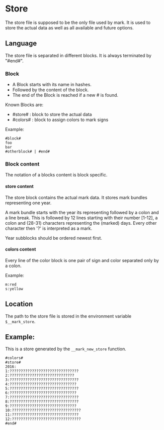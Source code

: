 # Store

The store file is supposed to be the only file used by mark. It is
used to store the actual data as well as all available and future options.

## Language

The store file is separated in different blocks. 
It is always terminated by "#end#".

### Block

+ A Block starts with its name in hashes.
+ Followed by the content of the block.
+ The end of the Block is reached if a new # is found.

Known Blocks are:

+ #store# : block to store the actual data
+ #colors# : block to assign colors to mark signs

Example:
```
#block#
foo
bar
#otherblock# | #end#
```

### Block content

The notation of a blocks content is block specific.

#### store content

The store block contains the actual mark data.
It stores mark bundles representing one year.

A mark bundle starts with the year its representing followed by a colon and a line break.
This is followed by 12 lines starting with their number [1-12], a colon and
(28-31) characters representing the (marked) days.
Every other character then '?' is interpreted as a mark. 

Year subblocks should be ordered newest first.

#### colors content

Every line of the color block is one pair of sign and color separated
only by a colon.

Example:
```
m:red
s:yellow
```

## Location

The path to the store file is stored in the environment variable `$__mark_store`.


## Example:

This is a store generated by the `__mark_new_store` function.


```
#colors#
#store#
2016:
1:???????????????????????????????
2:?????????????????????????????
3:???????????????????????????????
4:??????????????????????????????
5:???????????????????????????????
6:??????????????????????????????
7:???????????????????????????????
8:???????????????????????????????
9:??????????????????????????????
10:???????????????????????????????
11:??????????????????????????????
12:???????????????????????????????
#end#
```

